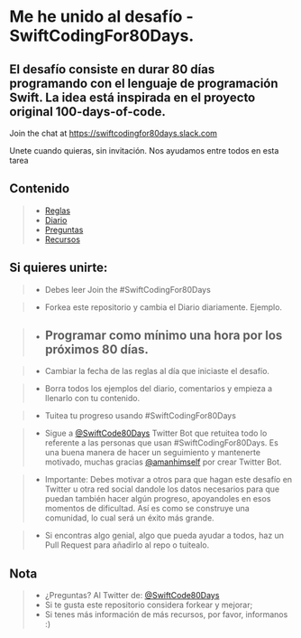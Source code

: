 # Me he unido al desafío - SwiftCodingFor80Days.

## El desafío consiste en durar 80 días programando con el lenguaje de programación Swift. La idea está inspirada en el proyecto original 100-days-of-code.

Join the chat at https://swiftcodingfor80days.slack.com

Unete cuando quieras, sin invitación. Nos ayudamos entre todos en esta tarea

## Contenido

> - [Reglas](https://github.com/juanmorillios/SwiftCodingFor80Days/blob/master/Reglas)
> - [Diario](https://github.com/juanmorillios/SwiftCodingFor80Days/blob/master/Mi-Diario) 
> - [Preguntas](https://github.com/juanmorillios/SwiftCodingFor80Days/blob/master/Preguntas)
> - [Recursos]()

## Si quieres unirte:

> - Debes leer Join the #SwiftCodingFor80Days

> - Forkea este repositorio y cambia el Diario diariamente. Ejemplo.

> - ## Programar como mínimo una hora por los próximos 80 días.

> - Cambiar la fecha de las reglas al día que iniciaste el desafío.

> - Borra todos los ejemplos del diario, comentarios y empieza a llenarlo con tu contenido.

> - Tuitea tu progreso usando #SwiftCodingFor80Days

> - Sigue a [@SwiftCode80Days](https://twitter.com/SwiftCode80Days) Twitter Bot que retuitea todo lo referente a las personas que usan #SwiftCodingFor80Days. Es una buena manera de hacer un seguimiento y mantenerte motivado, muchas gracias [@amanhimself](https://twitter.com/amanhimself) por crear Twitter Bot. 

> - Importante: Debes motivar a otros para que hagan este desafío en Twitter u otra red social dandole los datos necesarios para que puedan también hacer algún progreso, apoyandoles en esos momentos de dificultad. Así es como se construye una comunidad, lo cual será un éxito más grande.

> - Si encontras algo genial, algo que pueda ayudar a todos, haz un Pull Request para añadirlo al repo o tuitealo.

## Nota

> - ¿Preguntas? Al Twitter de: [@SwiftCode80Days](https://twitter.com/SwiftCode80Days)
> - Si te gusta este repositorio considera forkear y mejorar;
> - Si tenes más información de más recursos, por favor, informanos :)
